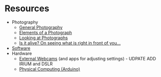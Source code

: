 # Resources

- Photography
    - [General Photography](https://github.com/ellennickles/xphoto-s23/blob/main/resources/general-photography.md)
    - [Elements of a Photograph](https://github.com/ellennickles/xphoto-s23/blob/main/resources/photograph-elements.md)
    - [Looking at Photographs](https://github.com/ellennickles/xphoto-s23/blob/main/resources/looking-at-photographs.md)
    - [Is it alive? On seeing what is right in front of you...](https://github.com/ellennickles/xphoto-s23/blob/main/resources/is-it-alive.md)
- [Software](https://github.com/ellennickles/xphoto-s23#software)
- Hardware
    - [External Webcams](https://tinyurl.com/externalwebcams) (and apps for adjusting settings) - UDPATE ADD IRIUM and DSLR
    - [Physical Computing (Arduino)](https://github.com/ellennickles/xphoto-s23/blob/main/resources/physical-computing.md)
